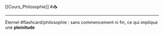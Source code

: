 [[Cours_Philosophie]] #📥 
___
Éternel #flashcard/philosophie : sans commencement ni fin, ce qui *implique* une **pleinitude**